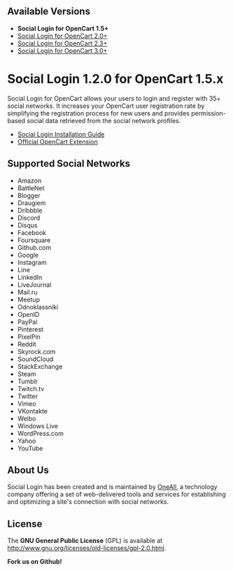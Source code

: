 ## Available Versions
* **Social Login for OpenCart 1.5+**
* [Social Login for OpenCart 2.0+](https://github.com/oneall/social-login-opencart/tree/opencart/2.0+)
* [Social Login for OpenCart 2.3+](https://github.com/oneall/social-login-opencart/tree/opencart/2.3+)
* [Social Login for OpenCart 3.0+](https://github.com/oneall/social-login-opencart/tree/opencart/3.0+)


# Social Login 1.2.0 for OpenCart 1.5.x

Social Login for OpenCart allows your users to login and register with 35+ social networks. 
It increases your OpenCart user registration rate by simplifying the registration process for 
new users and provides permission-based social data retrieved from the social network profiles.


* [Social Login Installation Guide](http://docs.oneall.com/plugins/guide/social-login-opencart/1.5/)
* [Official OpenCart Extension](https://www.opencart.com/index.php?route=marketplace/extension/info&extension_id=24825)


## Supported Social Networks
* Amazon
* BattleNet
* Blogger
* Draugiem
* Dribbble
* Discord
* Disqus
* Facebook
* Foursquare
* Github.com
* Google
* Instagram
* Line
* LinkedIn
* LiveJournal
* Mail.ru
* Meetup
* Odnoklassniki
* OpenID
* PayPal
* Pinterest
* PixelPin
* Reddit
* Skyrock.com		
* SoundCloud		
* StackExchange
* Steam
* Tumblr
* Twitch.tv
* Twitter
* Vimeo
* VKontakte
* Weibo
* Windows Live
* WordPress.com
* Yahoo
* YouTube


## About Us
Social Login has been created and is maintained by [OneAll](http://www.oneall.com/), a technology company offering a set of 
web-delivered tools and services for establishing and optimizing a site's connection with social networks.


## License
The **GNU General Public License** (GPL) is available at http://www.gnu.org/licenses/old-licenses/gpl-2.0.html.



**Fork us on Github!**